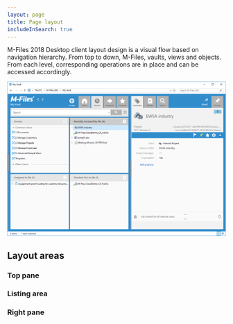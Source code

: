 ```yaml
---
layout: page
title: Page layout
includeInSearch: true
---
```


M-Files 2018 Desktop client layout design is a visual flow based on navigation hierarchy. From top to down, M-Files, vaults, views and objects. From each level, corresponding operations are in place and can be accessed accordingly.

![The M-Files 2018 page layout](2018-layout.png)

## Layout areas

### Top pane

### Listing area

### Right pane
